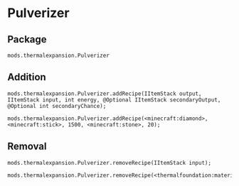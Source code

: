 # Pulverizer

## Package

`mods.thermalexpansion.Pulverizer`

## Addition

    mods.thermalexpansion.Pulverizer.addRecipe(IItemStack output, IItemStack input, int energy, @Optional IItemStack secondaryOutput, @Optional int secondaryChance);
    
    mods.thermalexpansion.Pulverizer.addRecipe(<minecraft:diamond>, <minecraft:stick>, 1500, <minecraft:stone>, 20);
    

## Removal

    mods.thermalexpansion.Pulverizer.removeRecipe(IItemStack input);
    
    mods.thermalexpansion.Pulverizer.removeRecipe(<thermalfoundation:material:136>);